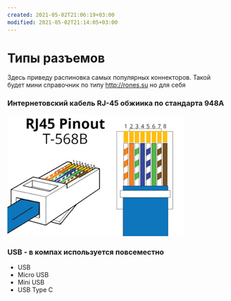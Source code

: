 ```yaml
---
created: 2021-05-02T21:06:19+03:00
modified: 2021-05-02T21:14:05+03:00
---
```


# Типы разъемов

Здесь приведу распиновка самых популярных коннекторов. Такой будет мини справочник по типу <http://rones.su> но для себя

### Интернетовский кабель RJ-45 обжиика по стандарта 948A
![Image](../image_picker1060660395964033999.jpg)

### USB - в компах используется повсеместно

* USB 
* Micro USB
* Mini USB
* USB Type C